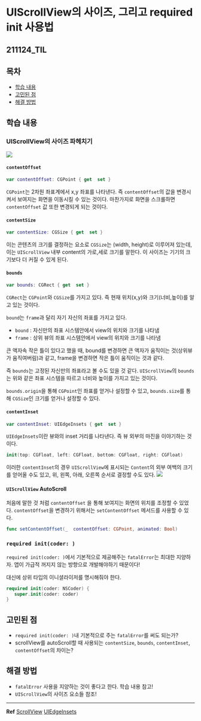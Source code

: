 ﻿# UIScrollView의 사이즈, 그리고 required init 사용법

## 211124_TIL

## 목차 
- [학습 내용](#학습-내용) 
- [고민된 점 ](#고민된-점)
- [해결 방법](#해결-방법)


## 학습 내용

### UIScrollView의 사이즈 파헤치기

![](https://i.imgur.com/PmjrnZt.png)

#### `contentOffset`
```swift
var contentOffset: CGPoint { get  set }
```
`CGPoint`는 2차원 좌표계에서 x,y 좌표를 나타낸다. 
즉 `contentOffset`의 값을 변경시켜서 보여지는 화면을 이동시킬 수 있는 것이다. 마찬가지로 화면을 스크롤하면 `contentOffset` 값 또한 변경되게 되는 것이다.

#### `contentSize`

```swift
var contentSize: CGSize { get  set }
```

이는 콘텐츠의 크기를 결정하는 요소로 `CGSize`는 (width, height)로 이루어져 있는데, 이는 `UIScrollView` 내부 content의 가로,세로 크기를 말한다. 이 사이즈는 기기의 크기보다 더 커질 수 있게 된다. 

#### `bounds`
```swift
var bounds: CGRect { get  set }
```

`CGRect`는 `CGPoint`와 `CGSize`를 가지고 있다. 즉 현재 위치(x,y)와 크기(너비,높이)를 알고 있는 것이다. 

`bound`는 `frame`과 달리 자기 자신의 좌표를 가지고 있다.

-   `bound` : 자신만의 좌표 시스템안에서 view의 위치와 크기를 나타냄
-   `frame` : 상위 뷰의 좌표 시스템안에서 view의 위치와 크기를 나타냄

큰 액자속 작은 틀이 있다고 했을 때, bound를 변경하면 큰 액자가 움직이는 것(상위뷰가 움직여버림)과 같고, frame을 변경하면 작은 틀이 움직이는 것과 같다.

즉 `bounds`는 고정된 자신만의 좌표라고 볼 수도 있을 것 같다. `UIScrollView`의 `bounds`는 위와 같은 좌표 시스템을 따르고 너비와 높이를 가지고 있는 것이다. 

`bounds.origin`을 통해 `CGPoint`인 좌표를 얻거나 설정할 수 있고, `bounds.size`를 통해 `CGSize`인 크기를 얻거나 설정할 수 있다. 

#### `contentInset`
```swift
var contentInset: UIEdgeInsets { get  set }
```
`UIEdgeInsets`이란 뷰와의 inset 거리를 나타낸다. 즉 뷰 외부의 마진을 이야기하는 것이다. 

```swift
init(top: CGFloat, left: CGFloat, bottom: CGFloat, right: CGFloat)
```
이러한 `contentInset`의 경우 `UIScrollView`에 표시되는 `Content`의 외부 여백의 크기를 얻어올 수도 있고, 위, 왼쪽, 아래, 오른쪽 순서로 결정할 수도 있다. 
![](https://miro.medium.com/max/1026/1*3KfHKOkzwVQZtuXoIAZ7cg.png)

#### `UIScrollView` AutoScroll

처음에 말한 것 처럼 `contentOffset` 을 통해 보여지는 화면의 위치를 조정할 수 있었다. `contentOffset`을 변경하기 위해서는 `setContentOffset` 메서드를 사용할 수 있다. 

```swift
func setContentOffset(_  contentOffset: CGPoint, animated: Bool)
```

### `required init(coder: )`

`required init(coder: )`에서 기본적으로 제공해주는 `fatalError`는 최대한 지양하자. 앱이 가급적 꺼지지 않는 방향으로 개발해야하기 때문이다!

대신에 상위 타입의 이니셜라이저를 명시해줘야 한다.
```swift
required init(coder: NSCoder) {
   super.init(coder: coder)
}
```

## 고민된 점 
- `required init(coder: )`내 기본적으로 주는 `fatalError`를 써도 되는가?
- scrollView를 autoScroll할 때 사용되는 `contentSize`, `bounds`, `contentInset`, `contentOffset`의 차이는?

## 해결 방법 
- `fatalError` 사용을 지양하는 것이 좋다고 한다. 학습 내용 참고!
- `UIScrollView`의 사이즈 요소들 참조!

---

**Ref**
[ScrollView](https://jinshine.github.io/2018/12/05/iOS/ScrollView/)
[UIEdgeInsets](https://developer.apple.com/documentation/uikit/uiedgeinsets)
